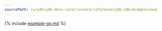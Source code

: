 ```yaml
---
sourcePath: ru/ydb/ydb-docs-core/ru/core/reference/ydb-sdk/example/example-go.md
---
```

{% include [example-go.md](_includes/example-go.md) %}

